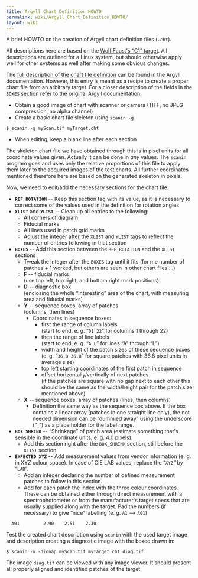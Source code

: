 ```yaml
---
title: Argyll Chart Definition HOWTO
permalink: wiki/Argyll_Chart_Definition_HOWTO/
layout: wiki
---
```


A brief HOWTO on the creation of Argyll chart definition files (`.cht`).

All descriptions here are based on the [Wolf Faust's “C1”
target](http://www.targets.coloraid.de/). All descriptions are outlined
for a Linux system, but should otherwise apply well for other systems as
well after making some obvious changes.

The [full description of the chart file
definition](http://www.argyllcms.com/doc/cht_format.html) can be found
in the Argyll documentation. However, this entry is meant as a recipe to
create a proper chart file from an arbitrary target. For a closer
description of the fields in the `BOXES` section refer to the original
Argyll documentation.

-   Obtain a good image of chart with scanner or camera (TIFF, no JPEG
    compression, no alpha channel)
-   Create a basic chart file sleleton using `scanin -g`

`$ scanin -g myScan.tif myTarget.cht`

-   When editing, keep a blank line after each section

The skeleton chart file we have obtained through this is in pixel units
for all coordinate values given. Actually it can be done in *any*
values. The `scanin` program goes and uses only the relative proportions
of this file to apply them later to the acquired images of the test
charts. All further coordinates mentioned therefore here are based on
the generated skeleton in pixels.

Now, we need to edit/add the necessary sections for the chart file:

-   **`REF_ROTATION`** -- Keep this section tag with its value, as it is
    necessary to correct some of the values used in the definition for
    rotation angles
-   **`XLIST`** and **`YLIST`** -- Clean up all entries to the
    following:
    -   All corners of diagram
    -   Fiducial marks
    -   All lines used in patch grid marks
    -   Adjust the integer after the `XLIST` and `YLIST` tags to reflect
        the number of entries following in that section
-   **`BOXES`** -- Add this section between the `REF_ROTATION` and the
    `XLIST` sections
    -   Tweak the integer after the `BOXES` tag until it fits (for me
        number of patches + 1 worked, but others are seen in other chart
        files ...)
    -   **F** -- fiducial marks  
        (use top left, top right, and bottom right mark positions)
    -   **D** -- diagnostic box  
        (enclosing the whole “interesting” area of the chart, with
        measuring area and fiducial marks)
    -   **Y** -- sequence boxes, array of patches  
        (columns, then lines)
        -   Coordinates in sequence boxes:
            -   first the range of column labels  
                (start to end, e. g. “`01 22`” for columns 1 through 22)
            -   then the range of line labels  
                (start to end, e. g. “`A L`” for lines “A” through “L”)
            -   width and height of the patch sizes of these sequence
                boxes  
                (e. g. “`36.8 36.8`” for square patches with 36.8 pixel
                units in average size)
            -   top left starting coordinates of the first patch in
                sequence
            -   offset horizontally/vertically of next patches  
                (if the patches are square with no gap next to each
                other this should be the same as the width/height pair
                for the patch size mentioned above)
    -   **X** -- sequence boxes, array of patches (lines, then columns)
        -   Definition the same way as the sequence box above. If the
            box contains a linear array (patches in one straight line
            only), the not needed dimension can be “dummied away” using
            the underscore (“\_”) as a place holder for the label range.
-   **`BOX_SHRINK`** -- “Shrinkage” of patch area (estimate something
    that's sensible in the coordinate units, e. g. 4.0 pixels)
    -   Add this section right after the `BOX_SHRINK` section, still
        before the `XLIST` section
-   **`EXPECTED XYZ`** -- Add measurement values from vendor information
    (e. g. in XYZ colour space). In case of CIE LAB values, replace the
    “`XYZ`” by “`LAB`”.
    -   Add an integer declaring the number of defined measurement
        patches to follow in this section.
    -   Add for each patch the index with the three colour coordinates.
        These can be obtained either through direct measurement with a
        spectrophotometer or from the manufacturer's target specs that
        are usually supplied along with the target. Pad the numbers (if
        necessary) to give “nice” labelling (e. g. `A1` --&gt; `A01`)

`  A01         2.90    2.51    2.30`

Test the created chart description using `scanin` with the used target
image and description creating a diagnostic image with the boxed drawn
in:

`$ scanin -o -dionap myScan.tif myTarget.cht diag.tif`

The image `diag.tif` can be viewed with any image viewer. It should
present all properly aligned and identified patches of the target.
